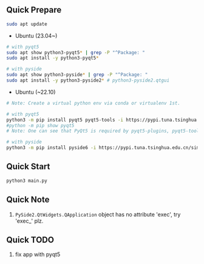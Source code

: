 ## Quick Prepare

```bash
sudo apt update
```

* Ubuntu (23.04~)

```bash
# with pyqt5
sudo apt show python3-pyqt5* | grep -P "^Package: "
sudo apt install -y python3-pyqt5*

# with pyside
sudo apt show python3-pyside* | grep -P "^Package: "
sudo apt install -y python3-pyside2* # python3-pyside2.qtgui
```

* Ubuntu (~22.10)

```bash
# Note: Create a virtual python env via conda or virtualenv 1st.

# with pyqt5
python3 -m pip install pyqt5 pyqt5-tools -i https://pypi.tuna.tsinghua.edu.cn/simple/
#python -m pip show pyqt5
# Note: One can see that PyQt5 is required by pyqt5-plugins, pyqt5-tools

# with pyside
python3 -m pip install pyside6 -i https://pypi.tuna.tsinghua.edu.cn/simple/
```

## Quick Start

```bash
python3 main.py
```

## Quick Note

1. `PySide2.QtWidgets.QApplication` object has no attribute 'exec', try 'exec_' plz.

## Quick TODO

1. fix app with pyqt5